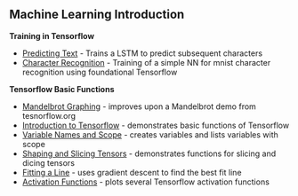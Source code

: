 ## Machine Learning Introduction

<b>Training in Tensorflow</b>

* [Predicting Text](demo_text_prediction.ipynb) - Trains a LSTM to predict subsequent characters 
* [Character Recognition](intro_tensorflow_learning.ipynb) - Training of a simple NN for mnist character recognition using foundational Tensorflow

<b>Tensorflow Basic Functions</b>

* [Mandelbrot Graphing](mandelbrot.ipynb) - improves upon a Mandelbrot demo from tesnorflow.org
* [Introduction to Tensorflow](intro_tensorflow.ipynb) - demonstrates basic functions of Tensorflow
* [Variable Names and Scope](variable_names.ipynb) - creates variables and lists variables with scope
* [Shaping and Slicing Tensors](shaping_tensors.ipynb) - demonstrates functions for slicing and dicing tensors
* [Fitting a Line](line_fit.ipynb) - uses gradient descent to find the best fit line
* [Activation Functions](demo_activation_functions.ipynb) - plots several Tensorflow activation functions

